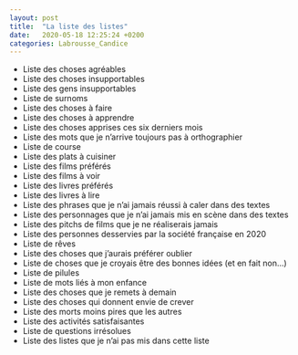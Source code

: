 ```yaml
---
layout: post
title:  "La liste des listes"
date:   2020-05-18 12:25:24 +0200
categories: Labrousse_Candice
---
```


- Liste des choses agréables
- Liste des choses insupportables
- Liste des gens insupportables
- Liste de surnoms
- Liste des choses à faire
- Liste des choses à apprendre
- Liste des choses apprises ces six derniers mois
- Liste des mots que je n’arrive toujours pas à orthographier
- Liste de course
- Liste des plats à cuisiner
- Liste des films préférés
- Liste des films à voir
- Liste des livres préférés
- Liste des livres à lire
- Liste des phrases que je n’ai jamais réussi à caler dans des textes
- Liste des personnages que je n’ai jamais mis en scène dans des textes
- Liste des pitchs de films que je ne réaliserais jamais
- Liste des personnes desservies par la société française en 2020
- Liste de rêves
- Liste des choses que j’aurais préférer oublier
- Liste de choses que je croyais être des bonnes idées (et en fait non…)
- Liste de pilules
- Liste de mots liés à mon enfance
- Liste des choses que je remets à demain
- Liste des choses qui donnent envie de crever
- Liste des morts moins pires que les autres
- Liste des activités satisfaisantes
- Liste de questions irrésolues
- Liste des listes que je n’ai pas mis dans cette liste

